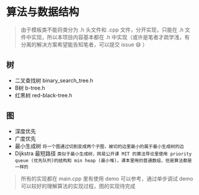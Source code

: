 # 算法与数据结构

> 由于模板类不能将类分为 .h 头文件和 .cpp 文件，分开实现，只能在 .h 文件中实现，所以本项目内容基本都在 .h 中实现（或许是笔者才疏学浅，有分离的解决方案希望能告知笔者，可以提交 issue :smile: ）

## 树
* 二叉查找树 binary_search_tree.h
* B树 b-tree.h
* 红黑树 red-black-tree.h

## 图
* 深度优先
* 广度优先
* 最小生成树 `将一个图通过切割变成两个子图，被切的边里最小的属于最小生成树的边`
* Dijkstra 最短路径 `类似于最小生成树，网易公开课 MIT 的算法导论里使用 priority queue (优先队列)的结构和 min heap (最小堆)，课本里用的普通数组，但是算法都是一样的`

> 所有的实现都在 main.cpp 里有使用 demo 可以参考，通过单步调试 demo 可以较好的理解算法的实现过程，图的实现待完成